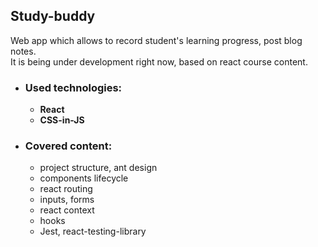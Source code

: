 ## Study-buddy 

Web app which allows to record student's learning progress, post blog notes.<br>
It is being under development right now, based on react course content.

- ### Used technologies:<br>
  - **React** <br>
  - **CSS-in-JS** <br>

- ### Covered content: <br>
  - project structure, ant design
  - components lifecycle
  - react routing
  - inputs, forms
  - react context
  - hooks
  - Jest, react-testing-library
